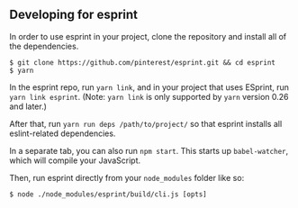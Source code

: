 ## Developing for esprint

In order to use esprint in your project, clone the repository and install all of the dependencies.

```
$ git clone https://github.com/pinterest/esprint.git && cd esprint
$ yarn
```

In the esprint repo, run `yarn link`, and in your project that uses ESprint, run `yarn link esprint`. (Note: `yarn link` is only supported by `yarn` version 0.26 and later.)

After that, run `yarn run deps /path/to/project/` so that esprint installs all eslint-related dependencies.

In a separate tab, you can also run `npm start`. This starts up `babel-watcher`, which will compile your JavaScript.

Then, run esprint directly from your `node_modules` folder like so:

```
$ node ./node_modules/esprint/build/cli.js [opts]
```

